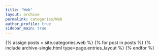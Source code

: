```yaml
---
title: "Web"
layout: archive
permalink: categories/Web
author_profile: true
sidebar_main: true
---
```



{% assign posts = site.categories.web %}
{% for post in posts %} 
{% include archive-single.html type=page.entries_layout %} 
{% endfor %}